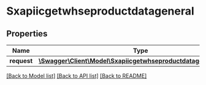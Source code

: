 # Sxapiicgetwhseproductdatageneral

## Properties
Name | Type | Description | Notes
------------ | ------------- | ------------- | -------------
**request** | [**\Swagger\Client\Model\SxapiicgetwhseproductdatageneralRequest**](SxapiicgetwhseproductdatageneralRequest.md) |  | [optional] 

[[Back to Model list]](../README.md#documentation-for-models) [[Back to API list]](../README.md#documentation-for-api-endpoints) [[Back to README]](../README.md)


